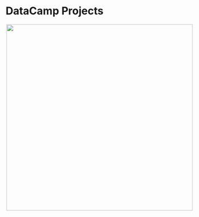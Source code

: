 # DataCamp Projects

<p align="center"> 
<img src="https://res.cloudinary.com/dyd911kmh/image/upload/f_auto,q_auto:best/v1603223608/DC_New_mugdv8.png" width="500">
</p>
